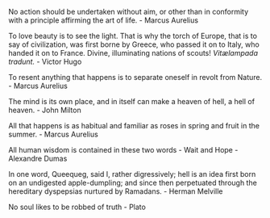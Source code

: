 No action should be undertaken without aim, or other than in conformity with a principle affirming the art of life.
    - Marcus Aurelius

To love beauty is to see the light. That is why the torch of Europe, that is to say of civilization, was first borne by Greece, who passed it on to Italy, who handed it on to France. Divine, illuminating nations of scouts! *Vitælampada tradunt.*
    - Victor Hugo

To resent anything that happens is to separate oneself in revolt from Nature.
    - Marcus Aurelius

The mind is its own place, and in itself can make a heaven of hell, a hell of heaven.
    - John Milton

All that happens is as habitual and familiar as roses in spring and fruit in the summer.
    - Marcus Aurelius

All human wisdom is contained in these two words - Wait and Hope
    - Alexandre Dumas

In one word, Queequeg, said I, rather digressively; hell is an idea first born on an undigested apple-dumpling; and since then perpetuated through the hereditary dyspepsias nurtured by Ramadans.
    - Herman Melville

No soul likes to be robbed of truth
    - Plato
